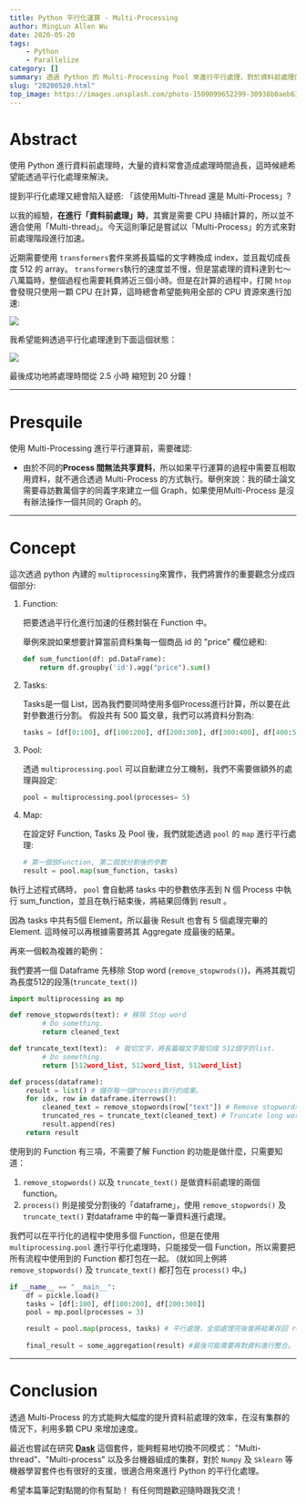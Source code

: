```yaml
---
title: Python 平行化運算 - Multi-Processing
author: MingLun Allen Wu
date: 2020-05-20
tags: 
    - Python
    - Parallelize
category: []
summary: 透過 Python 的 Multi-Processing Pool 來進行平行處理，對於資料前處理的效率有很大的提升。
slug: "20200520.html"
top_image: https://images.unsplash.com/photo-1509099652299-30938b0aeb63?ixlib=rb-1.2.1&ixid=eyJhcHBfaWQiOjEyMDd9&auto=format&fit=crop&w=1267&q=80
---
```

  
# Abstract 

使用 Python 進行資料前處理時，大量的資料常會造成處理時間過長，這時候總希望能透過平行化處理來解決。

提到平行化處理又總會陷入疑惑: 「該使用Multi-Thread 還是 Multi-Process」?

以我的經驗，**在進行「資料前處理」時**，其實是需要 CPU 持續計算的，所以並不適合使用「Multi-thread」。今天這則筆記是嘗試以「Multi-Process」的方式來對前處理階段進行加速。

近期需要使用 `transformers`套件來將長篇幅的文字轉換成 index，並且裁切成長度 512 的 array。 `transformers`執行的速度並不慢，但是當處理的資料達到七～八萬篇時，整個過程也需要耗費將近三個小時。但是在計算的過程中，打開 `htop` 會發現只使用一顆 CPU 在計算，這時總會希望能夠用全部的 CPU 資源來進行加速:

![](https://minglunwu.github.io/images/20200520/single_process.png)

我希望能夠透過平行化處理達到下面這個狀態：

![](https://minglunwu.github.io/images/20200520/multi_process.png)

最後成功地將處理時間從 2.5 小時 縮短到 20 分鐘！

---

# Presquile 

使用 Multi-Processing 進行平行運算前，需要確認:

- 由於不同的**Process 間無法共享資料**，所以如果平行運算的過程中需要互相取用資料，就不適合透過 Multi-Process 的方式執行。舉例來說：我的碩士論文需要尋訪數萬個字的同義字來建立一個 Graph，如果使用Multi-Process 是沒有辦法操作一個共同的 Graph 的。

---

# Concept 

這次透過 python 內建的 `multiprocessing`來實作，我們將實作的重要觀念分成四個部分:

1. Function: 

    把要透過平行化進行加速的任務封裝在 Function 中。

    舉例來說如果想要計算當前資料集每一個商品 id 的 "price" 欄位總和: 
    
    ```python
    def sum_function(df: pd.DataFrame):
        return df.groupby('id').agg("price").sum()
    ```        

2. Tasks:

    Tasks是一個 List，因為我們要同時使用多個Process進行計算，所以要在此對參數進行分割。 假設共有 500 篇文章，我們可以將資料分割為:

    ```python
    tasks = [df[0:100], df[100:200], df[200:300], df[300:400], df[400:500]]
    ```    

3. Pool:

    透過 `multiprocessing.pool` 可以自動建立分工機制，我們不需要做額外的處理與設定:

    ```python
    pool = multiprocessing.pool(processes= 5)
    ```    

4. Map: 

    在設定好 Function, Tasks 及 Pool 後，我們就能透過 `pool` 的 `map` 進行平行處理:

    ```python
    # 第一個放Function, 第二個放分割後的參數
    result = pool.map(sum_function, tasks) 
    ```    

執行上述程式碼時， `pool` 會自動將 tasks 中的參數依序丟到 N 個 Process 中執行 sum_function，並且在執行結束後，將結果回傳到 result 。 

因為 tasks 中共有5個 Element，所以最後 Result 也會有 5 個處理完畢的 Element. 這時候可以再根據需要將其 Aggregate 成最後的結果。

再來一個較為複雜的範例：

我們要將一個 Dataframe 先移除 Stop word (`remove_stopwrods()`)，再將其裁切為長度512的段落(`truncate_text()`)

```python
import multiprocessing as mp

def remove_stopwords(text): # 移除 Stop word
        # Do something.
        return cleaned_text

def truncate_text(text):  # 裁切文字，將長篇幅文字裁切成 512個字的list.
        # Do something.
        return [512word_list, 512word_list, 512word_list]

def process(dataframe):
    result = list() # 儲存每一個Process執行的成果。
    for idx, row in dataframe.iterrows():
        cleaned_text = remove_stopwords(row["text"]) # Remove stopwords
        truncated_res = truncate_text(cleaned_text) # Truncate long words to list.
        result.append(res)
    return result 
```
    
使用到的 Function 有三項，不需要了解 Function 的功能是做什麼，只需要知道：

1. `remove_stopwords()` 以及 `truncate_text()` 是做資料前處理的兩個 function。
2. `process()` 則是接受分割後的「dataframe」，使用 `remove_stopwords()` 及 `truncate_text()` 對dataframe 中的每一筆資料進行處理。

我們可以在平行化的過程中使用多個 Function，但是在使用 `multiprocessing.pool` 進行平行化處理時，只能接受一個 Function，所以需要把所有流程中使用到的 Function 都打包在一起。 (就如同上例將 `remove_stopwords()` 及 `truncate_text()` 都打包在 `process()` 中。)

```python
if __name__ == "__main__":
    df = pickle.load()
    tasks = [df[:100], df[100:200], df[200:300]]
    pool = mp.pool(processes = 3)

    result = pool.map(process, tasks) # 平行處理，全部處理完後會將結果存回 result.
    
    final_result = some_aggregation(result) #最後可能需要再對資料進行整合。
```
---

# Conclusion 

透過 Multi-Process 的方式能夠大幅度的提升資料前處理的效率，在沒有集群的情況下，利用多顆 CPU 來增加速度。 

最近也嘗試在研究 <a href="https://dask.org">**Dask**</a> 這個套件，能夠輕易地切換不同模式： "Multi-thread"、"Multi-process" 以及多台機器組成的集群，對於 `Numpy` 及 `Sklearn` 等機器學習套件也有很好的支援，很適合用來進行 Python 的平行化處理。

希望本篇筆記對點閱的你有幫助！ 有任何問題歡迎隨時跟我交流！